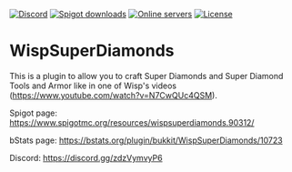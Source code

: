 [![Discord](https://img.shields.io/discord/821711747445555222?color=7289da&label=discord&logo=discord&logoColor=white)](https://discord.gg/zdzVymvyP6)
[![Spigot downloads](https://img.shields.io/spiget/downloads/90312?color=yellow&label=Spigot%20downloads)](https://www.spigotmc.org/resources/wispsuperdiamonds.90312/)
[![Online servers](https://img.shields.io/bstats/servers/10723?color=brightgreen&label=Online%20servers)](https://bstats.org/plugin/bukkit/WispSuperDiamonds/10723)
[![License](https://img.shields.io/badge/License-GPL-orange)](https://github.com/WispRecreationProject/WispSuperDiamonds/blob/main/LICENSE)


# WispSuperDiamonds

This is a plugin to allow you to craft Super Diamonds and Super Diamond Tools and Armor like in one of Wisp's videos (https://www.youtube.com/watch?v=N7CwQUc4QSM).

Spigot page: https://www.spigotmc.org/resources/wispsuperdiamonds.90312/

bStats page: https://bstats.org/plugin/bukkit/WispSuperDiamonds/10723

Discord: https://discord.gg/zdzVymvyP6
